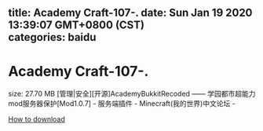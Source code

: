 
title: Academy Craft-107-.
date: Sun Jan 19 2020 13:39:07 GMT+0800 (CST)    
categories: baidu
---

# Academy Craft-107-.
size: 27.70 MB
 [管理|安全][开源]AcademyBukkitRecoded —— 学园都市超能力mod服务器保护[Mod1.0.7] - 服务端插件 - Minecraft(我的世界)中文论坛 -
 

[How to download](https://bpcam.bemobtrk.com/go/2ceec3aa-1ca2-46d6-b9ff-aaa5c184517c?jno=5237)